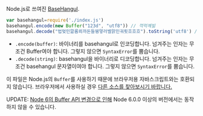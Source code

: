 Node.js로 쓰여진 [BaseHangul](https://github.com/koreapyj/basehangul).

```js
var basehangul=require('./index.js')
basehangul.encode(new Buffer("123d", "utf8")) // 꺽먹꼐빎
basehangul.decode("법멎민깖롬뢰까돈들뒝멓러벨맑민궈룃흐흐흐").toString('utf8') // 경찰청쇠철창살
```

- `.encode(buffer)`: 바이너리를 basehangul로 인코딩합니다. 넘겨주는 인자는 무조건 Buffer여야 합니다. 그렇지 않으면 `SyntaxError`를 뿜습니다.
- `.decode(string)`: basehangul을 바이너리로 디코딩합니다. 넘겨주는 인자는 무조건 basehangul 문자열이여야 합니다. 그렇지 않으면 `SyntaxError`를 뿜습니다.

이 파일은 Node.js의 `Buffer`를 사용하기 때문에 브라우저용 자바스크립트와는 호환되지 않습니다. 브라우저에서 사용하실 경우 [다른 소스를 찾아보시기 바랍니다.](https://github.com/basehangul/basehangul.github.io)

UPDATE: [Node 6의 Buffer API 변경으로 인해](https://nodejs.org/en/blog/release/v6.0.0/#notable-changes) Node 6.0.0 이상의 버전에서는 동작하지 않을 수 있습니다.
